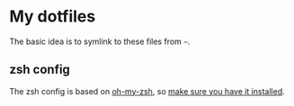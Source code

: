 # My dotfiles

The basic idea is to symlink to these files from `~`.

## zsh config

The zsh config is based on
[oh-my-zsh](https://github.com/robbyrussell/oh-my-zsh), so [make sure you have
it installed](https://github.com/robbyrussell/oh-my-zsh#basic-installation).
